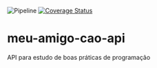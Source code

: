 ![Pipeline](https://github.com/AraujoGS/meu-amigo-cao-api/actions/workflows/pipeline.yml/badge.svg)
[![Coverage Status](https://coveralls.io/repos/github/AraujoGS/meu-amigo-cao-api/badge.svg?branch=main)](https://coveralls.io/github/AraujoGS/meu-amigo-cao-api?branch=main)

# meu-amigo-cao-api
API para estudo de boas práticas de programação
